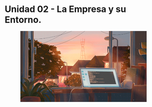 # Unidad 02 - La Empresa y su Entorno.
<div align=center>
    <img src="../../extras/data.gif" alt="data" width="80%">
</div>